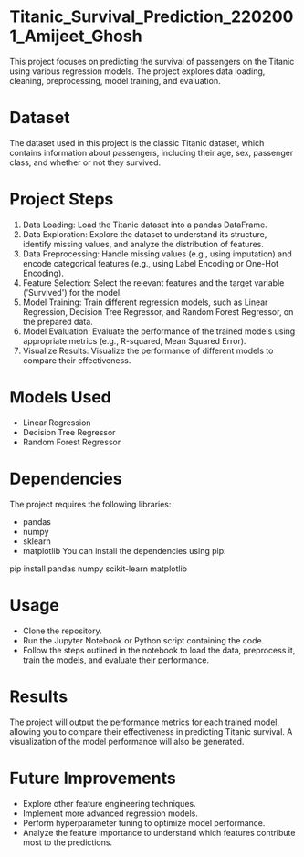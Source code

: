 # Titanic_Survival_Prediction_2202001_Amijeet_Ghosh
This project focuses on predicting the survival of passengers on the Titanic using various regression models. The project explores data loading, cleaning, preprocessing, model training, and evaluation.

# Dataset
The dataset used in this project is the classic Titanic dataset, which contains information about passengers, including their age, sex, passenger class, and whether or not they survived.

# Project Steps
1. Data Loading: Load the Titanic dataset into a pandas DataFrame.
2. Data Exploration: Explore the dataset to understand its structure, identify missing values, and analyze the distribution of features.
3. Data Preprocessing: Handle missing values (e.g., using imputation) and encode categorical features (e.g., using Label Encoding or One-Hot Encoding).
4. Feature Selection: Select the relevant features and the target variable ('Survived') for the model.
5. Model Training: Train different regression models, such as Linear Regression, Decision Tree Regressor, and Random Forest Regressor, on the prepared data.
6. Model Evaluation: Evaluate the performance of the trained models using appropriate metrics (e.g., R-squared, Mean Squared Error).
7. Visualize Results: Visualize the performance of different models to compare their effectiveness.
# Models Used
* Linear Regression
* Decision Tree Regressor
* Random Forest Regressor
# Dependencies
The project requires the following libraries:
* pandas
* numpy
* sklearn
* matplotlib
You can install the dependencies using pip:

pip install pandas numpy scikit-learn matplotlib
# Usage
* Clone the repository.
* Run the Jupyter Notebook or Python script containing the code.
* Follow the steps outlined in the notebook to load the data, preprocess it, train the models, and evaluate their performance.
# Results
The project will output the performance metrics for each trained model, allowing you to compare their effectiveness in predicting Titanic survival. A visualization of the model performance will also be generated.

# Future Improvements
* Explore other feature engineering techniques.
* Implement more advanced regression models.
* Perform hyperparameter tuning to optimize model performance.
* Analyze the feature importance to understand which features contribute most to the predictions.
